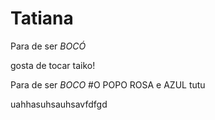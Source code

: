 # Tatiana

Para de ser *BOCÓ*

gosta de tocar taiko!

Para de ser *BOCO*
#O POPO
ROSA e AZUL
tutu

uahhasuhsauhsavfdfgd